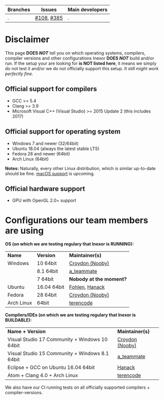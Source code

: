 | Branches | Issues                                                                   | Main developers |
| -------- | ------------------------------------------------------------------------ | --------------- |
| .        | [#108](https://github.com/inexorgame/code/issues/108), [#385](https://github.com/inexorgame/code/issues/385) | .               |


# Disclaimer
This page **DOES _NOT_** tell you on which operating systems, compilers, compiler versions and other configurations Inexor **DOES _NOT_** build and/or run. If the setup your are looking for **is NOT listed here**, it means we simply do not test it and/or we do not officially support this setup. _It still might work perfectly fine._


## Official support for compilers
 * GCC >= 5.4
 * Clang >= 3.9
 * Microsoft Visual C++ (Visual Studio) >= 2015 Update 2 (this includes 2017)


## Official support for operating system 
 * Windows 7 and newer (32/64bit)
 * Ubuntu 18.04 (always the latest stable LTS)
 * Fedora 28 and newer (64bit)
 * Arch Linux (64bit)


**Notes:** Naturally, every other Linux distribution, which is similar up-to-date should be fine. [macOS support](https://github.com/inexorgame/code/issues/385) is upcoming. 


## Official hardware support
 * GPU with OpenGL 2.0+ support
 


# Configurations our team members are using
**OS (on which we are testing regulary that Inexor is RUNNING):**
<table>
    <tr><td><b>Name</b></td><td><b>Version</b></td><td><b>Maintainer(s)</b></td></tr>
    <tr><td>Windows </td><td>10 64bit</td><td> <a href="https://github.com/Croydon">Croydon (Nooby)</a> </td></tr>
    <tr><td></td><td>8.1 64bit</td><td> <a href="https://github.com/a-teammate">a_teammate</a> </td></tr>
    <tr><td></td><td>7 64bit</td><td> <b>Nobody at the moment?</b> </td></tr>
    <tr><td>Ubuntu </td><td>16.04 64bit</td><td> <a href="https://github.com/Fohlen">Fohlen</a>, <a href="http://github.com/aschaeffer">Hanack</a> </td> </td></tr>
    <tr><td>Fedora </td><td>28 64bit</td><td> <a href="https://github.com/Croydon">Croydon (Nooby)</a> </td></tr>
    <tr><td>Arch Linux </td><td>64bit</td><td> <a href="https://github.com/terencode">terencode</a> </td></tr>
</table>

**Compilers/IDEs (on which we are testing regulary that Inexor is BUILDABLE):**

<table>
    <tr><td><b>Name + Version</b></td><td><b>Maintainer(s)</b></td></tr>
    <tr><td>Visual Studio 17 Community + Windows 10 64bit</td><td><a href="https://github.com/Croydon">Croydon (Nooby)</a></td></tr>
    <tr><td>Visual Studio 15 Community + Windows 8.1 64bit</td><td><a href="https://github.com/a-teammate">a_teammate</a></td></tr>
    <tr><td>Eclipse + GCC on Ubuntu 16.04 64bit</td><td><a href="https://github.com/aschaeffer">Hanack</a></td></tr>
    <tr><td>Atom + Clang 4.0 + Arch Linux</td><td><a href="https://github.com/terencode">terencode</a></td></tr>
</table>

We also have our CI running tests on all officially supported compilers + compiler-versions.




